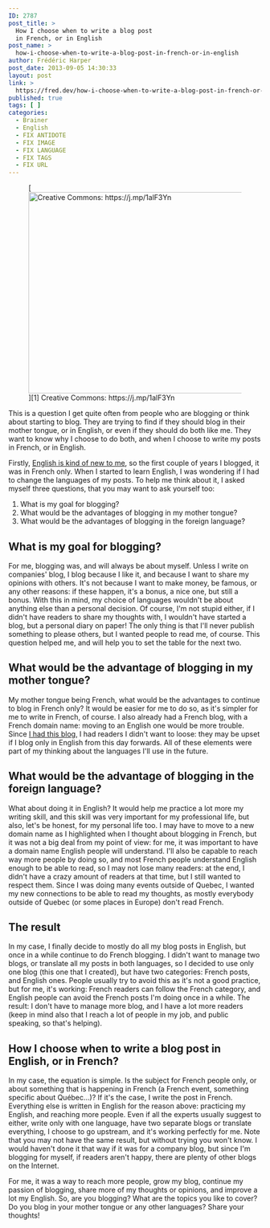 ```yaml
---
ID: 2787
post_title: >
  How I choose when to write a blog post
  in French, or in English
post_name: >
  how-i-choose-when-to-write-a-blog-post-in-french-or-in-english
author: Frédéric Harper
post_date: 2013-09-05 14:30:33
layout: post
link: >
  https://fred.dev/how-i-choose-when-to-write-a-blog-post-in-french-or-in-english/
published: true
tags: [ ]
categories:
  - Brainer
  - English
  - FIX ANTIDOTE
  - FIX IMAGE
  - FIX LANGUAGE
  - FIX TAGS
  - FIX URL
---
```

<figure>[<figcaption><img alt="Creative Commons: https://j.mp/1alF3Yn" src="http://fred.dev/wp-content/uploads/2013/09/languages.jpg" width="600" height="401" /></figcaption>][1] Creative Commons: https://j.mp/1alF3Yn</figure>
This is a question I get quite often from people who are blogging or think about starting to blog. They are trying to find if they should blog in their mother tongue, or in English, or even if they should do both like me. They want to know why I choose to do both, and when I choose to write my posts in French, or in English.

Firstly, [English is kind of new to me][2], so the first couple of years I blogged, it was in French only. When I started to learn English, I was wondering if I had to change the languages of my posts. To help me think about it, I asked myself three questions, that you may want to ask yourself too:

1.  What is my goal for blogging?
2.  What would be the advantages of blogging in my mother tongue?
3.  What would be the advantages of blogging in the foreign language?

## What is my goal for blogging?

For me, blogging was, and will always be about myself. Unless I write on companies' blog, I blog because I like it, and because I want to share my opinions with others. It's not because I want to make money, be famous, or any other reasons: if these happen, it's a bonus, a nice one, but still a bonus. With this in mind, my choice of languages wouldn't be about anything else than a personal decision. Of course, I'm not stupid either, if I didn't have readers to share my thoughts with, I wouldn't have started a blog, but a personal diary on paper! The only thing is that I'll never publish something to please others, but I wanted people to read me, of course. This question helped me, and will help you to set the table for the next two.

## What would be the advantage of blogging in my mother tongue?

My mother tongue being French, what would be the advantages to continue to blog in French only? It would be easier for me to do so, as it's simpler for me to write in French, of course. I also already had a French blog, with a French domain name: moving to an English one would be more trouble. Since [I had this blog][3], I had readers I didn't want to loose: they may be upset if I blog only in English from this day forwards. All of these elements were part of my thinking about the languages I'll use in the future.

## What would be the advantage of blogging in the foreign language?

What about doing it in English? It would help me practice a lot more my writing skill, and this skill was very important for my professional life, but also, let's be honest, for my personal life too. I may have to move to a new domain name as I highlighted when I thought about blogging in French, but it was not a big deal from my point of view: for me, it was important to have a domain name English people will understand. I'll also be capable to reach way more people by doing so, and most French people understand English enough to be able to read, so I may not lose many readers: at the end, I didn't have a crazy amount of readers at that time, but I still wanted to respect them. Since I was doing many events outside of Quebec, I wanted my new connections to be able to read my thoughts, as mostly everybody outside of Quebec (or some places in Europe) don't read French.

## The result

In my case, I finally decide to mostly do all my blog posts in English, but once in a while continue to do French blogging. I didn't want to manage two blogs, or translate all my posts in both languages, so I decided to use only one blog (this one that I created), but have two categories: French posts, and English ones. People usually try to avoid this as it's not a good practice, but for me, it's working: French readers can follow the French category, and English people can avoid the French posts I'm doing once in a while. The result: I don't have to manage more blog, and I have a lot more readers (keep in mind also that I reach a lot of people in my job, and public speaking, so that's helping).

## How I choose when to write a blog post in English, or in French?

In my case, the equation is simple. Is the subject for French people only, or about something that is happening in French (a French event, something specific about Québec...)? If it's the case, I write the post in French. Everything else is written in English for the reason above: practicing my English, and reaching more people. Even if all the experts usually suggest to either, write only with one language, have two separate blogs or translate everything, I choose to go upstream, and it's working perfectly for me. Note that you may not have the same result, but without trying you won't know. I would haven't done it that way if it was for a company blog, but since I'm blogging for myself, if readers aren't happy, there are plenty of other blogs on the Internet.

For me, it was a way to reach more people, grow my blog, continue my passion of blogging, share more of my thoughts or opinions, and improve a lot my English. So, are you blogging? What are the topics you like to cover? Do you blog in your mother tongue or any other languages? Share your thoughts!

 [1]: http://fred.dev/wp-content/uploads/2013/09/languages.jpg
 [2]: https://fred.dev/my-english-nearly-three-years-after/ "My English, nearly three years after"
 [3]: https://fred.dev/tag/a-la-base-2/